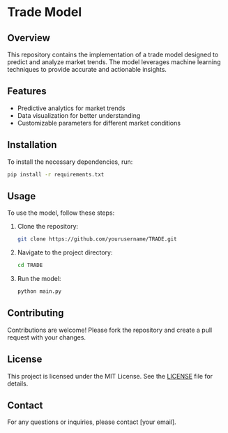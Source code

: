 # Trade Model

## Overview
This repository contains the implementation of a trade model designed to predict and analyze market trends. The model leverages machine learning techniques to provide accurate and actionable insights.

## Features
- Predictive analytics for market trends
- Data visualization for better understanding
- Customizable parameters for different market conditions

## Installation
To install the necessary dependencies, run:
```bash
pip install -r requirements.txt
```

## Usage
To use the model, follow these steps:
1. Clone the repository:
    ```bash
    git clone https://github.com/yourusername/TRADE.git
    ```
2. Navigate to the project directory:
    ```bash
    cd TRADE
    ```
3. Run the model:
    ```bash
    python main.py
    ```

## Contributing
Contributions are welcome! Please fork the repository and create a pull request with your changes.

## License
This project is licensed under the MIT License. See the [LICENSE](LICENSE) file for details.

## Contact
For any questions or inquiries, please contact [your email].
